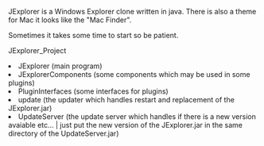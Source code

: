 JExplorer is a Windows Explorer clone written in java.
There is also a theme for Mac it looks like the "Mac Finder".


Sometimes it takes some time to start so be patient.

JExplorer_Project
<li>JExplorer (main program)</li>

<li>JExplorerComponents (some components which may be used in some plugins)</li>

<li>PluginInterfaces (some interfaces for plugins)</li>

<li>update (the updater which handles restart and replacement of the JExplorer.jar)</li>

<li>UpdateServer (the update server which handles if there is a new version avaiable etc... | just put the new version of the JExplorer.jar in the same directory of the UpdateServer.jar)</li>